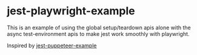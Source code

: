 # jest-playwright-example

This is an example of using the global setup/teardown apis alone with the async test-environment apis to make jest work smoothly with playwright.

Inspired by [jest-puppeteer-example](https://github.com/xfumihiro/jest-puppeteer-example)
